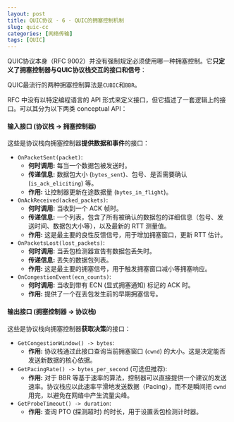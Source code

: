 ```yaml
---
layout: post
title: QUIC协议 - 6 - QUIC的拥塞控制机制
slug: quic-cc
categories: [网络传输]
tags: [QUIC]
---
```


QUIC协议本身（RFC 9002）并没有强制规定必须使用哪一种拥塞控制。它**只定义了拥塞控制器与QUIC协议栈交互的接口和信号**：

QUIC最流行的两种拥塞控制算法是`CUBIC`和`BBR`。



 RFC 中没有以特定编程语言的 API 形式来定义接口，但它描述了一套逻辑上的接口。可以其分为以下两类 conceptual API：

#### 输入接口 (协议栈 -> 拥塞控制器)

这些是协议栈向拥塞控制器**提供数据和事件**的接口：

+   `OnPacketSent(packet)`:
    +   **何时调用:** 每当一个数据包被发送时。
    +   **传递信息:** 数据包大小 (`bytes_sent`)、包号、是否需要确认 (`is_ack_eliciting`) 等。
    +   **作用:** 让控制器更新在途数据量 (`bytes_in_flight`)。
+   `OnAckReceived(acked_packets)`:
    +   **何时调用:** 当收到一个 ACK 帧时。
    +   **传递信息:** 一个列表，包含了所有被确认的数据包的详细信息（包号、发送时间、数据包大小等），以及最新的 RTT 测量值。
    +   **作用:** 这是最主要的良性反馈信号，用于增加拥塞窗口，更新 RTT 估计。
+   `OnPacketsLost(lost_packets)`:
    +   **何时调用:** 当丢包检测器宣告有数据包丢失时。
    +   **传递信息:** 丢失的数据包列表。
    +   **作用:** 这是最主要的拥塞信号，用于触发拥塞窗口减小等拥塞响应。
+   `OnCongestionEvent(ecn_counts)`:
    +   **何时调用:** 当收到带有 ECN (显式拥塞通知) 标记的 ACK 时。
    +   **作用:** 提供了一个在丢包发生前的早期拥塞信号。

#### 输出接口 (拥塞控制器 -> 协议栈)

这些是协议栈向拥塞控制器**获取决策**的接口：

+   `GetCongestionWindow() -> bytes`:
    +   **作用:** 协议栈通过此接口查询当前拥塞窗口 (`cwnd`) 的大小。这是决定能否发送新数据的核心依据。
+   `GetPacingRate() -> bytes_per_second` (可选但推荐):
    +   **作用:** 对于 BBR 等基于速率的算法，控制器可以直接提供一个建议的发送速率。协议栈应以此速率平滑地发送数据（Pacing），而不是瞬间把 `cwnd` 用完，以避免在网络中产生流量尖峰。
+   `GetProbeTimeout() -> duration`:
    +   **作用:** 查询 PTO (探测超时) 的时长，用于设置丢包检测计时器。
